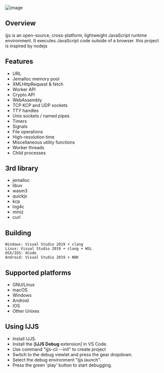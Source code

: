 ![image](https://github.com/MarilynDafa/ijjs/blob/master/logo.png)
## Overview
ijjs is an open-source, cross-platform, lightweight JavaScript runtime environment. It executes JavaScript code outside of a browser.
this project is inspired by nodejs

## Features
- URL
- Jemalloc memory pool
- XMLHttpRequest & fetch
- Worker API
- Crypto API
- WebAssembly 
- TCP KCP and UDP sockets
- TTY handles
- Unix sockets / named pipes
- Timers
- Signals
- File operations
- High-resolution time
- Miscellaneous utility functions
- Worker threads
- Child processes

## 3rd library

- jemalloc
- libuv
- wasm3
- quickjs
- kcp
- log4c
- miniz
- curl

## Building

```
Windows: Visual Studio 2019 + clang
Linux: Visual Studio 2019 + clang + WSL
OSX/IOS: XCode
Android: Visual Studio 2019 + NDK
```

## Supported platforms

* GNU/Linux
* macOS
* Windows
* Android
* IOS
* Other Unixes

## Using IJJS

* Install IJJS.
* Install the [**IJJS Debug** extension] in VS Code.
* Use command "ijjs-cli --init" to create project
* Switch to the debug viewlet and press the gear dropdown.
* Select the debug environment "ijjs.launch".
* Press the green 'play' button to start debugging.
